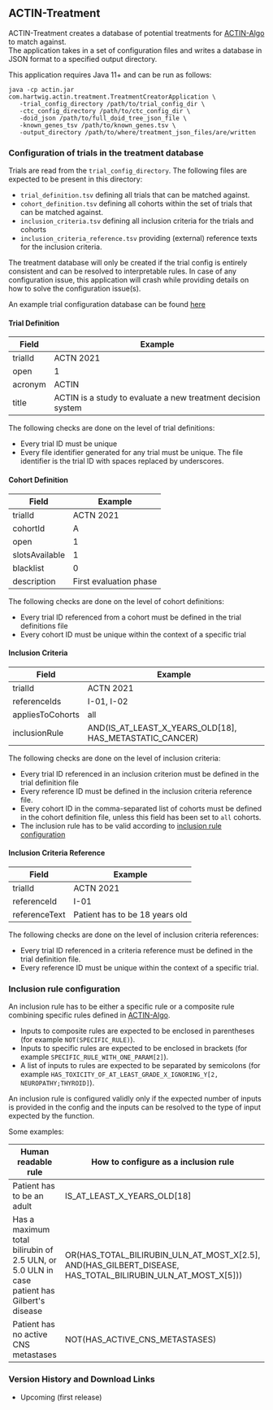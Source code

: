 ## ACTIN-Treatment

ACTIN-Treatment creates a database of potential treatments for [ACTIN-Algo](../algo/README.md) to match against.  
The application takes in a set of configuration files and writes a database in JSON format to a specified output directory. 

This application requires Java 11+ and can be run as follows: 

```
java -cp actin.jar com.hartwig.actin.treatment.TreatmentCreatorApplication \
   -trial_config_directory /path/to/trial_config_dir \
   -ctc_config_directory /path/to/ctc_config_dir \
   -doid_json /path/to/full_doid_tree_json_file \
   -known_genes_tsv /path/to/known_genes.tsv \
   -output_directory /path/to/where/treatment_json_files/are/written
```

### Configuration of trials in the treatment database

Trials are read from the `trial_config_directory`. The following files are expected to be present in this directory:
 - `trial_definition.tsv` defining all trials that can be matched against.
 - `cohort_definition.tsv` defining all cohorts within the set of trials that can be matched against.
 - `inclusion_criteria.tsv` defining all inclusion criteria for the trials and cohorts
 - `inclusion_criteria_reference.tsv` providing (external) reference texts for the inclusion criteria.
 
The treatment database will only be created if the trial config is entirely consistent and can be resolved to interpretable rules. 
In case of any configuration issue, this application will crash while providing details on how to solve the configuration issue(s).

An example trial configuration database can be found [here](src/test/resources/trial_config) 
 
#### Trial Definition

| Field    | Example                                                      |
|----------|--------------------------------------------------------------|
| trialId	 | ACTN 2021                                                    |
| open     | 1                                                            |
| acronym	 | ACTIN                                                        |
| title    | ACTIN is a study to evaluate a new treatment decision system |

The following checks are done on the level of trial definitions:
 - Every trial ID must be unique
 - Every file identifier generated for any trial must be unique. The file identifier is the trial ID with spaces replaced by underscores.

#### Cohort Definition

| Field          | Example                |
|----------------|------------------------|
| trialId        | ACTN 2021              |
| cohortId       | A                      |
| open           | 1                      |
| slotsAvailable | 1                      |
| blacklist      | 0                      |
| description    | First evaluation phase |

The following checks are done on the level of cohort definitions:
 - Every trial ID referenced from a cohort must be defined in the trial definitions file
 - Every cohort ID must be unique within the context of a specific trial

#### Inclusion Criteria

| Field            | Example                                                 |
|------------------|---------------------------------------------------------|
| trialId          | ACTN 2021                                               |
| referenceIds     | I-01, I-02                                              |
| appliesToCohorts | all                                                     |
| inclusionRule    | AND(IS_AT_LEAST_X_YEARS_OLD[18], HAS_METASTATIC_CANCER) |

The following checks are done on the level of inclusion criteria:
 - Every trial ID referenced in an inclusion criterion must be defined in the trial definition file
 - Every reference ID must be defined in the inclusion criteria reference file.
 - Every cohort ID in the comma-separated list of cohorts must be defined in the cohort definition file, unless this field has been set to `all` cohorts.
 - The inclusion rule has to be valid according to [inclusion rule configuration](#inclusion-rule-configuration)
 
#### Inclusion Criteria Reference

| Field         | Example                        |
|---------------|--------------------------------|
| trialId       | ACTN 2021                      |
| referenceId   | I-01                           |
| referenceText | Patient has to be 18 years old |

The following checks are done on the level of inclusion criteria references:
 - Every trial ID referenced in a criteria reference must be defined in the trial definition file.
 - Every reference ID must be unique within the context of a specific trial.

### Inclusion rule configuration

An inclusion rule has to be either a specific rule or a composite rule combining specific rules defined in [ACTIN-Algo](../algo/README.md).
 - Inputs to composite rules are expected to be enclosed in parentheses (for example `NOT(SPECIFIC_RULE)`).
 - Inputs to specific rules are expected to be enclosed in brackets (for example `SPECIFIC_RULE_WITH_ONE_PARAM[2]`).
 - A list of inputs to rules are expected to be separated by semicolons (for example `HAS_TOXICITY_OF_AT_LEAST_GRADE_X_IGNORING_Y[2, NEUROPATHY;THYROID]`).

An inclusion rule is configured validly only if the expected number of inputs is provided in the config and the inputs can be resolved to the 
type of input expected by the function. 

Some examples:

| Human readable rule                                                                        | How to configure as a inclusion rule                                                                       |
|--------------------------------------------------------------------------------------------|------------------------------------------------------------------------------------------------------------|
| Patient has to be an adult                                                                 | IS_AT_LEAST_X_YEARS_OLD[18]                                                                                |
| Has a maximum total bilirubin of 2.5 ULN, or 5.0 ULN in case patient has Gilbert's disease | OR(HAS_TOTAL_BILIRUBIN_ULN_AT_MOST_X[2.5], AND(HAS_GILBERT_DISEASE, HAS_TOTAL_BILIRUBIN_ULN_AT_MOST_X[5])) |
| Patient has no active CNS metastases                                                       | NOT(HAS_ACTIVE_CNS_METASTASES)                                                                             |

### Version History and Download Links
 - Upcoming (first release) 